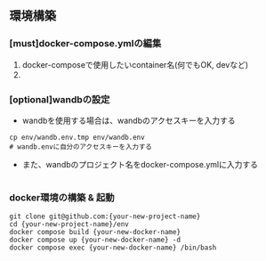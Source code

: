 ## 環境構築


### [must]docker-compose.ymlの編集
1. docker-composeで使用したいcontainer名(何でもOK, devなど)
2. 


### [optional]wandbの設定
- wandbを使用する場合は、wandbのアクセスキーを入力する
```
cp env/wandb.env.tmp env/wandb.env
# wandb.envに自分のアクセスキーを入力する
```
- また、wandbのプロジェクト名をdocker-compose.ymlに入力する
```

```

### docker環境の構築 & 起動
```{bash}
git clone git@github.com:{your-new-project-name}
cd {your-new-project-name}/env
docker compose build {your-new-docker-name}
docker compose up {your-new-docker-name} -d 
docker compose exec {your-new-docker-name} /bin/bash
```